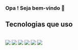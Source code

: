 ### Opa ! Seja bem-vindo 👋


## Tecnologias que uso

<div style="display: inline_block"> <br/>
    <img align="center" src= "https://img.shields.io/badge/HTML5-E34F26?style=for-the-badge&logo=html5&logoColor=white"/>
    <img align="center" src= "https://img.shields.io/badge/CSS3-1572B6?style=for-the-badge&logo=css3&logoColor=white"/>
    <img align="center" src= "https://img.shields.io/badge/JavaScript-323330?style=for-the-badge&logo=javascript&logoColor=F7DF1E"/>
    <img align="center" src= "https://img.shields.io/badge/Java-ED8B00?style=for-the-badge&logo=openjdk&logoColor=white"/>
    <img align="center" src= "https://img.shields.io/badge/Spring-6DB33F?style=for-the-badge&logo=spring&logoColor=white"/>
    <img align="center" src= "https://img.shields.io/badge/MySQL-00000F?style=for-the-badge&logo=mysql&logoColor=white"/>

</div>
